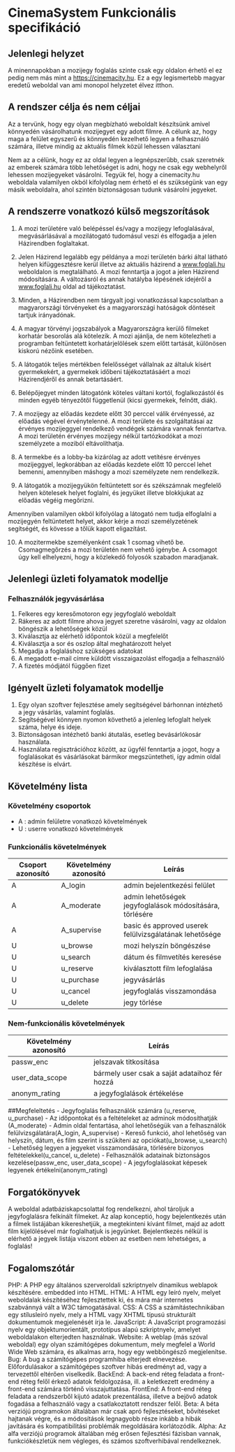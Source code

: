 # CinemaSystem Funkcionális specifikáció

## **Jelenlegi helyzet**
A minennapokban a mozijegy foglalás szinte csak egy oldalon érhető el ez pedig nem más mint a https://cinemacity.hu. Ez a egy legismertebb magyar eredetű weboldal van ami monopol helyzetet élvez itthon.

## **A rendszer célja és nem céljai**

Az a tervünk, hogy egy olyan megbízható weboldalt készítsünk amivel könnyedén vásárolhatunk mozijegyet egy adott filmre. A célunk az, hogy maga a felület egyszerű és könnyedén kezelhető legyen a felhasználó számára, illetve mindig az aktuális filmek közül lehessen választani

Nem az a célünk, hogy ez az oldal legyen a legnépszerűbb, csak szeretnék az emberek számára több lehetőséget is adni, hogy ne csak egy webhelyről lehessen mozijegyeket vásárolni. Tegyük fel, hogy a cinemacity.hu weboldala valamilyen okból kifolyólag nem érhető el és szükségünk van egy másik weboldalra, ahol szintén biztonságosan tudunk vásárolni jegyeket. 

## **A rendszerre vonatkozó külső megszorítások**

1. A mozi területére való belépéssel és/vagy a mozijegy lefoglalásával, megvásárlásával a mozilátogató tudomásul veszi és elfogadja a jelen Házirendben foglaltakat.

2. Jelen Házirend legalább egy példánya a mozi területén bárki által látható helyen kifüggesztésre kerül illetve az aktuális házirend a www.foglalj.hu weboldalon is megtalálható. A mozi fenntartja a jogot a jelen Házirend módosítására. A változásról és annak hatályba lépésének idejéről a www.foglalj.hu oldal ad tájékoztatást.

3. Minden, a Házirendben nem tárgyalt jogi vonatkozással kapcsolatban a magyarországi törvényeket és a magyarországi hatóságok döntéseit tartjuk irányadónak.

4. A magyar törvényi jogszabályok a Magyarországra kerülő filmeket korhatár besorolás alá kötelezik. A mozi ajánlja, de nem kötelezheti a programban feltüntetett korhatárjelölések szem előtt tartását, különösen kiskorú nézőink esetében.

5. A látogatók teljes mértékben felelősséget vállalnak az általuk kísért gyermekekért, a gyermekek időbeni tájékoztatásáért a mozi Házirendjéről és annak betartásáért.

 6. Belépőjegyet minden látogatónk köteles váltani kortól, foglalkozástól és minden egyéb tényezőtől függetlenül (kicsi gyermekek, felnőtt, diák).

7. A mozijegy az előadás kezdete előtt 30 perccel válik érvényessé, az előadás végével érvénytelenné.  A mozi területe és szolgáltatásai az érvényes mozijeggyel rendelkező vendégek számára vannak fenntartva.  A mozi területén érvényes mozijegy nélkül tartózkodókat a mozi személyzete a moziból eltávolíthatja.

8. A termekbe és a lobby-ba kizárólag az adott vetítésre érvényes mozijeggyel, legkorábban az előadás kezdete előtt 10 perccel lehet bemenni, amennyiben máshogy a mozi személyzete nem rendelkezik.

9. A látogatók a mozijegyükön feltüntetett sor és székszámnak megfelelő helyen kötelesek helyet foglalni, és jegyüket illetve blokkjukat az előadás végéig megőrizni.

Amennyiben valamilyen okból kifolyólag a látogató nem tudja elfoglalni a mozijegyén feltüntetett helyet, akkor kérje a mozi személyzetének segítségét, és kövesse a tőlük kapott eligazítást.

10. A mozitermekbe személyenként csak 1 csomag vihető be. Csomagmegőrzés a mozi területén nem vehető igénybe. A csomagot úgy kell elhelyezni, hogy a közlekedő folyosók szabadon maradjanak.

## **Jelenlegi üzleti folyamatok modellje**
### Felhasználók jegyvásárlása
1. Felkeres egy keresőmotoron egy jegyfoglaló weboldalt
2. Rákeres az adott filmre ahova jegyet szeretne vásárolni, vagy az oldalon böngészik a lehetőségek közül
3. Kiválasztja az elérhető időpontok közül a megfelelőt
4. Kiválasztja a sor és oszlop által meghatározott helyet
5. Megadja a foglaláshoz szükséges adatokat
6. A megadott e-mail címre küldött visszaigazolást elfogadja a felhasználó
7. A fizetés módjától függően fizet

## **Igényelt üzleti folyamatok modellje**
1. Egy olyan szoftver fejlesztése amely segítségével bárhonnan intézhető a jegy vásárlás, valamint foglalás.
2. Segítségével könnyen nyomon követhető a jelenleg lefoglalt helyek száma, helye és ideje.
3. Biztonságosan intézhető banki átutalás, esetleg bevásárlókosár használata.
4. Használata regisztrációhoz között, az ügyfél fenntartja a jogot, hogy a foglalásokat és vásárlásokat bármikor megszüntetheti, így admin oldal készítése is elvárt.

## **Követelmény lista**
### Követelmény csoportok
- A : admin felületre vonatkozó követelmények
- U :  userre vonatkozó követelmények

### Funkcionális követelmények
Csoport azonosító | Követelmény azonosító | Leírás
----------|---------|-----
A| A_login | admin bejelentkezési felület
A| A_moderate | admin lehetőségek jegyfoglalások módosítására, törlésére
A| A_supervise | basic és approved userek felülvizsgálatának lehetősége
U| u_browse | mozi helyszín böngészése
U| u_search | dátum és filmvetítés keresése
U| u_reserve | kiválasztott film lefoglalása
U| u_purchase | jegyvásárlás
U| u_cancel | jegyfoglalás visszamondása
U| u_delete | jegy törlése


### Nem-funkcionális követelmények
Követelmény azonosító | Leírás
----------------------|-------
passw_enc | jelszavak titkosítása
user_data_scope | bármely user csak a saját adataihoz fér hozzá
anonym_rating | a jegyfoglalások értékelése 

##Megfeleltetés	
	- Jegyfoglalás felhasználók számára (u_reserve, u_purchase)
	- Az időpontokat és a feltételeket az adminok módosíthatják (A_moderate)
	- Admin oldal fentartása, ahol lehetőségük van a felhasználók felülvizsgálatára(A_login, A_supervise)
	- Kereső funkció, ahol lehetőség van helyszín, dátum, és film szerint is szűkíteni az opciókat(u_browse, u_search)
	- Lehetőség legyen a jegyeket visszamondására, törlésére bizonyos feltételekkel(u_cancel, u_delete)
	- Felhasználók adatainak biztonságos kezelése(passw_enc, user_data_scope)
	- A jegyfoglalásokat képesek legyenek értékelni(anonym_rating)

## Forgatókönyvek
A weboldal adatbáziskapcsolattal fog rendelkezni, ahol tároljuk a jegyfoglalásra felkínált filmeket. Az alap konceptió, hogy bejelentkezés után a filmek listájában kikereshetjük,
a megtekinteni kívánt filmet, majd az adott film kijelölésével már foglalhatjuk is jegyünket. Bejelentkezés nélkül is elérhető a jegyek listája viszont ebben az esetben nem lehetséges,
a foglalás!


## Fogalomszótár
PHP: A PHP egy általános szerveroldali szkriptnyelv dinamikus weblapok készítésére. embedded into HTML.
HTML: A HTML egy leíró nyelv, melyet weboldalak készítéséhez fejlesztettek ki, és mára már internetes szabvánnyá vált a W3C támogatásával.
CSS: A CSS a számítástechnikában egy stílusleíró nyelv, mely a HTML vagy XHTML típusú strukturált dokumentumok megjelenését írja le.
JavaScript: A JavaScript programozási nyelv egy objektumorientált, prototípus alapú szkriptnyelv, amelyet weboldalakon elterjedten használnak.
Website: A weblap (más szóval weboldal) egy olyan számítógépes dokumentum, mely megfelel a World Wide Web számára, és alkalmas arra, hogy egy webböngésző megjelenítse.
Bug: A bug a számítógépes programhiba elterjedt elnevezése. Előfordulásakor a számítógépes szoftver hibás eredményt ad, vagy a tervezettől eltérően viselkedik. 
BackEnd: A back-end réteg feladata a front-end réteg felől érkező adatok feldolgozása, ill. a keletkezett eredmény a front-end számára történő visszajuttatása.
FrontEnd: A front-end réteg feladata a rendszerből kijutó adatok prezentálása, illetve a bejövő adatok fogadása a felhasználó vagy a csatlakoztatott rendszer felől.
Beta: A béta verziójú programokon általában már csak apró fejlesztéseket, bővítéseket hajtanak végre, és a módosítások legnagyobb része inkább a hibák javítására és kompatibilitási problémák megoldására korlátozódik.
Alpha: Az alfa verziójú programok általában még erősen fejlesztési fázisban vannak, funkciókészletük nem végleges, és számos szoftverhibával rendelkeznek.


